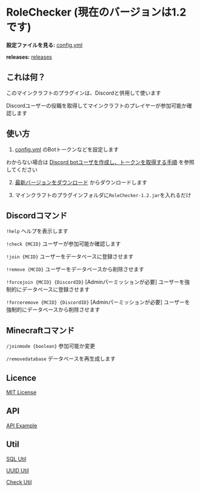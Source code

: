 # RoleChecker (現在のバージョンは1.2です)

**設定ファイルを見る:** [config.yml](https://github.com/KoutaChan/RoleChecker/blob/main/src/main/resources/config.yml)

**releases:** [releases](https://github.com/KoutaChan/RoleChecker/releases/)

## これは何？

このマインクラフトのプラグインは、Discordと併用して使います

Discordユーザーの役職を取得してマインクラフトのプレイヤーが参加可能か確認します

## 使い方

1. [config.yml](https://github.com/KoutaChan/RoleChecker/blob/main/src/main/resources/config.yml) のBotトークンなどを設定します

わからない場合は [Discord botユーザを作成し、トークンを取得する手順](https://cod-sushi.com/discord-py-token/) を参照してください

2. [最新バージョンをダウンロード](https://github.com/KoutaChan/RoleChecker/releases/download/1.2/RoleChecker-1.2.jar) からダウンロードします

3. マインクラフトのプラグインフォルダに`RoleChecker-1.2.jar`を入れるだけ

## Discordコマンド

`!help` ヘルプを表示します

`!check {MCID}` ユーザーが参加可能か確認します

`!join {MCID}` ユーザーをデータベースに登録させます

`!remove {MCID}` ユーザーをデータベースから削除させます

`!forcejoin {MCID} {DiscordID}` [Adminパーミッションが必要] ユーザーを強制的にデータベースに登録させます

`!forceremove {MCID} {DiscordID}` [Adminパーミッションが必要] ユーザーを強制的にデータベースから削除させます

## Minecraftコマンド

`/joinmode {boolean}` 参加可能か変更

`/removedatabase` データベースを再生成します

## Licence

[MIT License](https://github.com/KoutaChan/RoleChecker/blob/main/LICENSE)


## API
[API Example](https://github.com/KoutaChan/RoleChecker/blob/main/src/main/java/me/koutachan/rolechecker/api/event/testAPI.java)

## Util
[SQL Util](https://github.com/KoutaChan/RoleChecker/blob/main/src/main/java/me/koutachan/rolechecker/util/SQLUtil.java)

[UUID Util](https://github.com/KoutaChan/RoleChecker/blob/main/src/main/java/me/koutachan/rolechecker/util/UUIDUtil.java)

[Check Util](https://github.com/KoutaChan/RoleChecker/blob/main/src/main/java/me/koutachan/rolechecker/util/Check.java)
